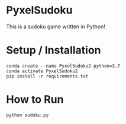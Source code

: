 
# PyxelSudoku

This is a sudoku game written in Python!


#  Setup / Installation
```
conda create --name PyxelSudoku2 python=3.7
conda activate PyxelSudoku2
pip install -r requirements.txt
```


#  How to Run

```
python sudoku.py
```
